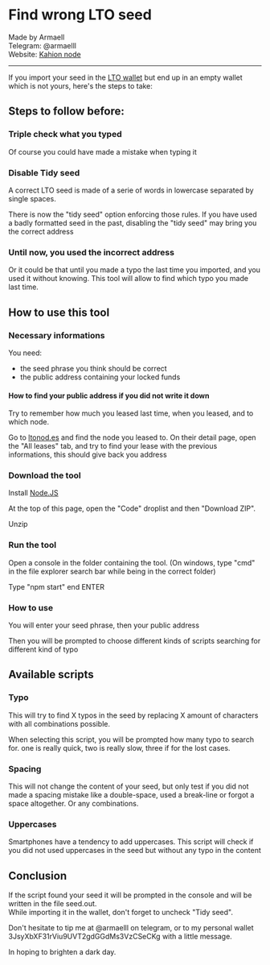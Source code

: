 # Find wrong LTO seed

Made by Armaell\
Telegram: @armaelll\
Website: [Kahion node](https://node.kahion.com/lto)

-----

If you import your seed in the [LTO wallet](https://wallet.lto.network) but end up in an empty wallet which is not yours, here's the steps to take:

## Steps to follow before:

### Triple check what you typed

Of course you could have made a mistake when typing it

### Disable Tidy seed

A correct LTO seed is made of a serie of words in lowercase separated by single spaces.

There is now the "tidy seed" option enforcing those rules. If you have used a badly formatted seed in the past, disabling the "tidy seed" may bring you the correct address

### Until now, you used the incorrect address

Or it could be that until you made a typo the last time you imported, and you used it without knowing. This tool will allow to find which typo you made last time.

## How to use this tool

### Necessary informations

You need:
- the seed phrase you think should be correct
- the public address containing your locked funds

#### How to find your public address if you did not write it down

Try to remember how much you leased last time, when you leased, and to which node.

Go to [ltonod.es](https://www.ltonod.es/) and find the node you leased to. On their detail page, open the "All leases" tab, and try to find your lease with the previous informations, this should give back you address

### Download the tool

Install [Node.JS](https://nodejs.org/en/)

At the top of this page, open the "Code" droplist and then "Download ZIP".

Unzip

### Run the tool

Open a console in the folder containing the tool. (On windows, type "cmd" in the file explorer search bar while being in the correct folder)

Type "npm start" end ENTER

### How to use

You will enter your seed phrase, then your public address

Then you will be prompted to choose different kinds of scripts searching for different kind of typo

## Available scripts

### Typo
This will try to find X typos in the seed by replacing X amount of characters with all combinations possible.

When selecting this script, you will be prompted how many typo to search for. one is really quick, two is really slow, three if for the lost cases.

### Spacing
This will not change the content of your seed, but only test if you did not made a spacing mistake like a double-space, used a break-line or forgot a space altogether. Or any combinations.

### Uppercases

Smartphones have a tendency to add uppercases. This script will check if you did not used uppercases in the seed but without any typo in the content


## Conclusion

If the script found your seed it will be prompted in the console and will be written in the file seed.out.\
While importing it in the wallet, don't forget to uncheck "Tidy seed".

Don't hesitate to tip me at @armaelll on telegram, or to my personal wallet 3JsyXbXF31rViu9UVT2gdGGdMs3VzCSeCKg with a little message.

In hoping to brighten a dark day.

